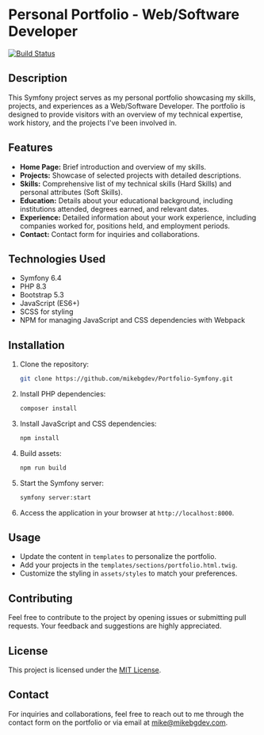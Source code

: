 # Personal Portfolio - Web/Software Developer
[![Build Status](https://drone.mikebgdev.com/api/badges/mikebgdev/Portfolio-Symfony/status.svg?ref=refs/heads/main)](https://drone.mikebgdev.com/mikebgdev/Portfolio-Symfony)

## Description

This Symfony project serves as my personal portfolio showcasing my skills, projects, and experiences as a Web/Software Developer. The portfolio is designed to provide visitors with an overview of my technical expertise, work history, and the projects I've been involved in.

## Features

- **Home Page:** Brief introduction and overview of my skills.
- **Projects:** Showcase of selected projects with detailed descriptions.
- **Skills:** Comprehensive list of my technical skills (Hard Skills) and personal attributes (Soft Skills).
- **Education:** Details about your educational background, including institutions attended, degrees earned, and relevant dates.
- **Experience:** Detailed information about your work experience, including companies worked for, positions held, and employment periods.
- **Contact:** Contact form for inquiries and collaborations.

## Technologies Used

- Symfony 6.4
- PHP 8.3
- Bootstrap 5.3
- JavaScript (ES6+)
- SCSS for styling
- NPM for managing JavaScript and CSS dependencies with Webpack

## Installation

1. Clone the repository:

   ```bash
   git clone https://github.com/mikebgdev/Portfolio-Symfony.git
   ```

2. Install PHP dependencies:

   ```bash
   composer install
   ```

3. Install JavaScript and CSS dependencies:

   ```bash
   npm install
   ```

4. Build assets:

   ```bash
   npm run build
   ```

5. Start the Symfony server:

   ```bash
   symfony server:start
   ```

6. Access the application in your browser at `http://localhost:8000`.

## Usage

- Update the content in `templates` to personalize the portfolio.
- Add your projects in the `templates/sections/portfolio.html.twig`.
- Customize the styling in `assets/styles` to match your preferences.

## Contributing

Feel free to contribute to the project by opening issues or submitting pull requests. Your feedback and suggestions are highly appreciated.

## License

This project is licensed under the [MIT License](LICENSE.md).

## Contact

For inquiries and collaborations, feel free to reach out to me through the contact form on the portfolio or via email at [mike@mikebgdev.com](mailto:mike@mikebgdev.com).

